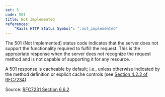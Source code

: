 ```yaml
---
set: 5
code: 501
title: Not Implemented
references:
    "Rails HTTP Status Symbol": ":not_implemented"
---
```


The 501 (Not Implemented) status code indicates that the server does not support
the functionality required to fulfill the request. This is the appropriate
response when the server does not recognize the request method and is not
capable of supporting it for any resource.

A 501 response is cacheable by default; i.e., unless otherwise indicated by the
method definition or explicit cache controls
(see [Section 4.2.2 of RFC7234][1]).

Source: [RFC7231 Section 6.6.2][1]

[1]: <http://tools.ietf.org/html/rfc7231#section-6.6.2>
[2]: <http://tools.ietf.org/html/rfc7234#section-4.2.2>